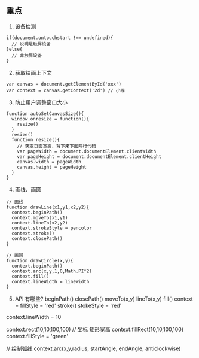 
## 重点

1. 设备检测
```
if(document.ontouchstart !== undefined){
  // 说明是触屏设备
}else{
  // 非触屏设备
}
```

2. 获取绘画上下文
```
var canvas = document.getElementById('xxx')
var context = canvas.getContext('2d') // 小写
```

3. 防止用户调整窗口大小
```
function autoSetCanvasSize(){
  window.onresize = function(){
    resize()
  }
  resize()
  function resize(){
    // 获取页面宽高，背下来下面两行代码
    var pageWidth = document.documentElement.clientWidth
    var pageHeight = document.documentElement.clientHeight
    canvas.width = pageWidth
    canvas.height = pageHeight
  }
}
```

4. 画线、画圆
```
// 画线
function drawLine(x1,y1,x2,y2){
  context.beginPath()
  context.moveTo(x1,y1)
  context.lineTo(x2,y2)
  context.strokeStyle = pencolor 
  context.stroke()
  context.closePath()
}

// 画圆
function drawCircle(x,y){
  context.beginPath()
  context.arc(x,y,1,0,Math.PI*2)
  context.fill()
  context.lineWidth = lineWidth
}
```

5. API 有哪些?
beginPath()
closePath()
moveTo(x,y)
lineTo(x,y)
fill()
context = fillStyle = 'red'
stroke()
stokeStyle = 'red'

context.lineWidth = 10

context.rect(10,10,100,100) // 坐标 矩形宽高
context.fillRect(10,10,100,100)
context.fillStyle = 'green'

// 绘制弧线
context.arc(x,y,radius, startAngle, endAngle, anticlockwise)


